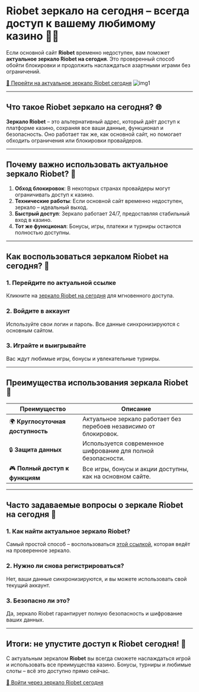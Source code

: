 # Riobet зеркало на сегодня – всегда доступ к вашему любимому казино 🎰💎

Если основной сайт **Riobet** временно недоступен, вам поможет **актуальное зеркало Riobet на сегодня**. Это проверенный способ обойти блокировки и продолжить наслаждаться азартными играми без ограничений.  

[🔗 Перейти на актуальное зеркало Riobet сегодня](https://brandplay.link/dtx89f2L)
![img1](https://github.com/user-attachments/assets/7720a3a3-7b82-4076-97ab-1c972869d6a5)

---

## Что такое Riobet зеркало на сегодня? 🌐

**Зеркало Riobet** – это альтернативный адрес, который даёт доступ к платформе казино, сохраняя все ваши данные, функционал и безопасность. Оно работает так же, как основной сайт, но помогает обходить ограничения или блокировки провайдеров.

---

## Почему важно использовать актуальное зеркало Riobet? 🌟

1. **Обход блокировок**: В некоторых странах провайдеры могут ограничивать доступ к казино.  
2. **Технические работы**: Если основной сайт временно недоступен, зеркало – идеальный выход.  
3. **Быстрый доступ**: Зеркало работает 24/7, предоставляя стабильный вход в казино.  
4. **Тот же функционал**: Бонусы, игры, платежи и турниры остаются полностью доступны.

---

## Как воспользоваться зеркалом Riobet на сегодня? 🚀

### 1. Перейдите по актуальной ссылке  
Кликните на [зеркало Riobet на сегодня](https://brandplay.link/dtx89f2L) для мгновенного доступа.

### 2. Войдите в аккаунт  
Используйте свои логин и пароль. Все данные синхронизируются с основным сайтом.

### 3. Играйте и выигрывайте  
Вас ждут любимые игры, бонусы и увлекательные турниры.

---

## Преимущества использования зеркала Riobet 💎

| Преимущество                 | Описание                                                                                   |
|------------------------------|-------------------------------------------------------------------------------------------|
| 🌍 **Круглосуточная доступность** | Актуальное зеркало работает без перебоев независимо от блокировок.                       |
| 🔒 **Защита данных**           | Используется современное шифрование для полной безопасности.                              |
| 🎮 **Полный доступ к функциям** | Все игры, бонусы и акции доступны, как на основном сайте.                                |

---

## Часто задаваемые вопросы о зеркале Riobet на сегодня 🤔

### **1. Как найти актуальное зеркало Riobet?**  
Самый простой способ – воспользоваться [этой ссылкой](https://brandplay.link/dtx89f2L), которая ведёт на проверенное зеркало.

### **2. Нужно ли снова регистрироваться?**  
Нет, ваши данные синхронизируются, и вы можете использовать свой текущий аккаунт.

### **3. Безопасно ли это?**  
Да, зеркало Riobet гарантирует полную безопасность и шифрование ваших данных.

---

## Итоги: не упустите доступ к Riobet сегодня! 🎉

С актуальным зеркалом **Riobet** вы всегда сможете наслаждаться игрой и использовать все преимущества казино. Бонусы, турниры и любимые слоты – всё это доступно прямо сейчас.  

[🔗 Войти через зеркало Riobet сегодня](https://brandplay.link/dtx89f2L)
